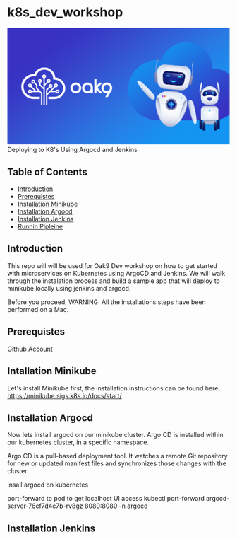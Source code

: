 # k8s_dev_workshop
![TerraOak](oak9-logo.png)
Deploying to K8's Using Argocd and Jenkins

## Table of Contents
* [Introduction](#introduction)
* [Prerequistes](#Must-Haves-Before-Starting)
* [Installation Minikube](#Getting-Started-Minikube)
* [Installation Argocd](#Getting-Started-ArgoCD)
* [Installation Jenkins](#Getting-Started-Jenkins)
* [Runnin Pipleine](#Blast-Off)

## Introduction 

This repo will will be used for Oak9 Dev workshop on how to get started with microservices on Kubernetes using ArgoCD and Jenkins.  We will walk through the instalation process and build a sample app that will deploy to minikube locally using jenkins and argocd. 

Before you proceed, WARNING:
All the installations steps have been performed on a Mac. 

## Prerequistes 

Github Account 

## Intallation Minikube

Let's install Minikube first, the installation instructions can be found here, https://minikube.sigs.k8s.io/docs/start/

## Installation Argocd

Now lets install argocd on our minikube cluster. Argo CD is installed within our kubernetes cluster, in a specific namespace. 

Argo CD is a pull-based deployment tool. It watches a remote Git repository for new or updated manifest files and synchronizes those changes with the cluster.


insall argocd on kubernetes 

port-forward to pod to get localhost UI access 
kubectl port-forward argocd-server-76cf7d4c7b-rv8gz  8080:8080 -n argocd



## Installation Jenkins


